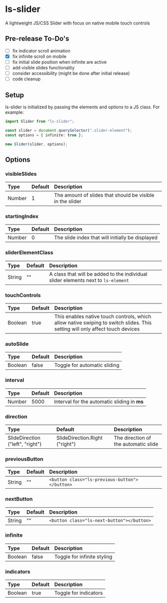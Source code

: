 # ls-slider
A lightweight JS/CSS Slider with focus on native mobile touch controls

## Pre-release To-Do's
- [ ] fix indicator scroll animation
- [x] fix infinite scroll on mobile
- [ ] fix initial slide position when infinite are active
- [ ] add visible slides functionality
- [ ] consider accessibility (might be done after initial release)
- [ ] code cleanup

## Setup
ls-slider is initialized by passing the elements and options to a JS class.
For example:

```ts
import Slider from "ls-slider";

const slider = document.querySelector(".slider-element");
const options = { infinite: true };

new Slider(slider, options);
```

## Options
### visibleSlides
| Type | Default | Description |
| :--- | :--- | :--- |
| Number | 1 | The amount of slides that should be visible in the slider |

### startingIndex
| Type | Default | Description |
| :--- | :--- | :--- |
| Number | 0 | The slide index that will initially be displayed |

### sliderElementClass
| Type | Default | Description |
| :--- | :--- | :--- |
| String | "" | A class that will be added to the individual slider elements next to `ls-element` |

### touchControls
| Type | Default | Description |
| :--- | :--- | :--- |
| Boolean | true | This enables native touch controls, which allow native swiping to switch slides. This setting will only affect touch devices |

### autoSlide
| Type | Default | Description |
| :--- | :--- | :--- |
| Boolean | false | Toggle for automatic sliding |

### interval
| Type | Default | Description |
| :--- | :--- | :--- |
| Number | 5000 | Interval for the automatic sliding in **ms** |

### direction
| Type | Default | Description |
| :--- | :--- | :--- |
| SlideDirection ("left", "right") | SlideDirection.Right ("right") | The direction of the automatic slide |

### previousButton
| Type | Default | Description |
| :--- | :--- | :--- |
| String | "" | `<button class="ls-previous-button"></button>` |

### nextButton
| Type | Default | Description |
| :--- | :--- | :--- |
| String | "" | `<button class="ls-next-button"></button>` |

### infinite
| Type | Default | Description |
| :--- | :--- | :--- |
| Boolean | false | Toggle for infinite styling |

### indicators
| Type | Default | Description |
| :--- | :--- | :--- |
| Boolean | true | Toggle for indicators |
